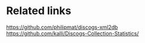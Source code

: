 # Related links

https://github.com/philipmat/discogs-xml2db
https://github.com/kalli/Discogs-Collection-Statistics/
